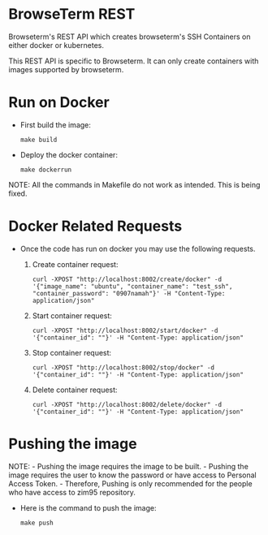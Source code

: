 # BrowseTerm REST
Browseterm's REST API which creates browseterm's SSH Containers on either docker or kubernetes.

This REST API is specific to Browseterm. It can only create containers with images supported by browseterm.

# Run on Docker
- First build the image:
    ```
    make build
    ```
- Deploy the docker container:
    ```
    make dockerrun    
    ```
NOTE: All the commands in Makefile do not work as intended. This is being fixed.

# Docker Related Requests
- Once the code has run on docker you may use the following requests.
    1. Create container request:
        ```
        curl -XPOST "http://localhost:8002/create/docker" -d '{"image_name": "ubuntu", "container_name": "test_ssh", "container_password": "0907namah"}' -H "Content-Type: application/json"
        ```

    2. Start container request:
        ```
        curl -XPOST "http://localhost:8002/start/docker" -d '{"container_id": ""}' -H "Content-Type: application/json"
        ```

    3. Stop container request:
        ```
        curl -XPOST "http://localhost:8002/stop/docker" -d '{"container_id": ""}' -H "Content-Type: application/json"
        ```

    4. Delete container request:
        ```
        curl -XPOST "http://localhost:8002/delete/docker" -d '{"container_id": ""}' -H "Content-Type: application/json"
        ```

# Pushing the image
NOTE:
    - Pushing the image requires the image to be built.
    - Pushing the image requires the user to know the password or have access to Personal Access Token.
    - Therefore, Pushing is only recommended for the people who have access to zim95 repository.
- Here is the command to push the image:
    ```
    make push
    ```


